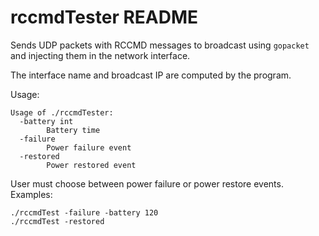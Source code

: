 # rccmdTester README
Sends UDP packets with RCCMD messages to broadcast using `gopacket` and injecting them in the network interface.

The interface name and broadcast IP are computed by the program.

Usage:
```
Usage of ./rccmdTester:
  -battery int
    	Battery time
  -failure
    	Power failure event
  -restored
    	Power restored event
```

User must choose between power failure or power restore events. Examples:

```
./rccmdTest -failure -battery 120
./rccmdTest -restored
```
